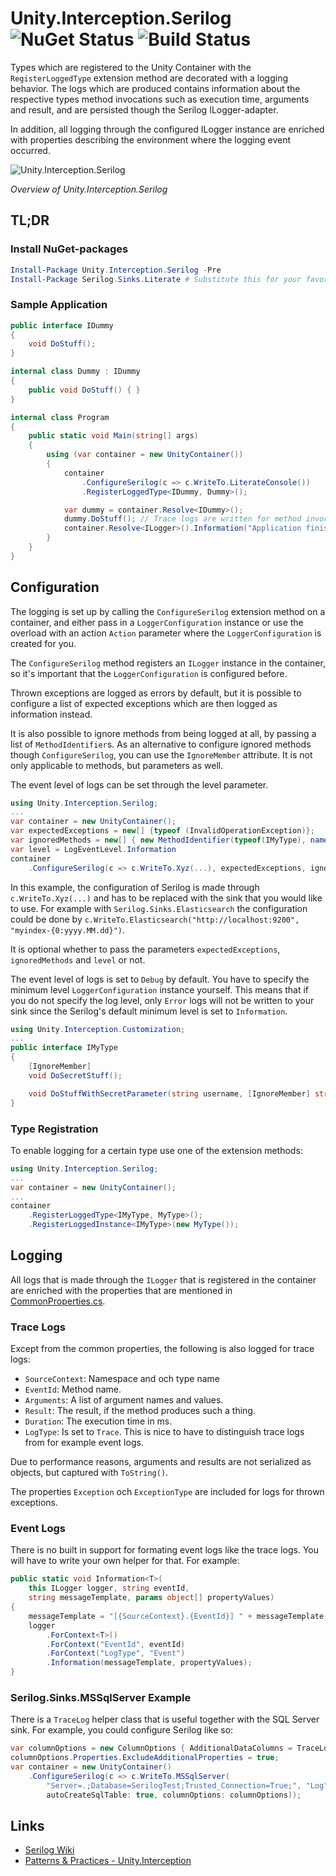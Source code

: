 # Unity.Interception.Serilog ![NuGet Status](https://img.shields.io/nuget/v/Unity.Interception.Serilog.svg?style=flat-square) ![Build Status](https://johanclasson.visualstudio.com/_apis/public/build/definitions/888f828d-d1a4-42fb-8b78-2e6420b1b2f8/14/badge)

Types which are registered to the Unity Container with the `RegisterLoggedType` extension method are decorated with a logging behavior. The logs which are produced contains information about the respective types method invocations such as execution time, arguments and result, and are persisted though the Serilog ILogger-adapter.

In addition, all logging through the configured ILogger instance are enriched with properties describing the environment where the logging event occurred.

![Unity.Interception.Serilog](doc/overview.png)

*Overview of Unity.Interception.Serilog*

## TL;DR

### Install NuGet-packages

```powershell
Install-Package Unity.Interception.Serilog -Pre
Install-Package Serilog.Sinks.Literate # Substitute this for your favorite Sink
```

### Sample Application

```cs
public interface IDummy
{
    void DoStuff();
}

internal class Dummy : IDummy
{
    public void DoStuff() { }
}

internal class Program
{
    public static void Main(string[] args)
    {
        using (var container = new UnityContainer())
        {
            container
                .ConfigureSerilog(c => c.WriteTo.LiterateConsole())
                .RegisterLoggedType<IDummy, Dummy>();

            var dummy = container.Resolve<IDummy>();
            dummy.DoStuff(); // Trace logs are written for method invocation
            container.Resolve<ILogger>().Information("Application finished"); // Event log example
        }
    }
}
```

## Configuration

The logging is set up by calling the `ConfigureSerilog` extension method on a container, and either pass in a `LoggerConfiguration` instance or use the overload with an action `Action` parameter where the `LoggerConfiguration` is created for you.

The `ConfigureSerilog` method registers an `ILogger` instance in the container, so it's important that the `LoggerConfiguration` is configured before.

Thrown exceptions are logged as errors by default, but it is possible to configure a list of expected exceptions which are then logged as information instead.

It is also possible to ignore methods from being logged at all, by passing a list of `MethodIdentifier`s. As an alternative to configure ignored methods though `ConfigureSerilog`, you can use the `IgnoreMember` attribute. It is not only applicable to methods, but parameters as well.

The event level of logs can be set through the level parameter.

```cs
using Unity.Interception.Serilog;
...
var container = new UnityContainer();
var expectedExceptions = new[] {typeof (InvalidOperationException)};
var ignoredMethods = new[] { new MethodIdentifier(typeof(IMyType), nameof(IMyType.DoStuff)) };
var level = LogEventLevel.Information
container
    .ConfigureSerilog(c => c.WriteTo.Xyz(...), expectedExceptions, ignoredMethods, level);
``` 

In this example, the configuration of Serilog is made through `c.WriteTo.Xyz(...)` and has to be replaced with the sink that you would like to use. For example with `Serilog.Sinks.Elasticsearch` the configuration could be done by `c.WriteTo.Elasticsearch("http://localhost:9200", "myindex-{0:yyyy.MM.dd}")`.

It is optional whether to pass the parameters `expectedExceptions`, `ignoredMethods` and `level` or not.

The event level of logs is set to `Debug` by default. You have to specify the minimum level `LoggerConfiguration` instance yourself. This means that if you do not specify the log level, only `Error` logs will not be written to your sink since the Serilog's default minimum level is set to `Information`.

```cs
using Unity.Interception.Customization;
...
public interface IMyType
{
    [IgnoreMember]
    void DoSecretStuff();

    void DoStuffWithSecretParameter(string username, [IgnoreMember] string password);
}

```

### Type Registration

To enable logging for a certain type use one of the extension methods:

```cs
using Unity.Interception.Serilog;
...
var container = new UnityContainer();
...
container
    .RegisterLoggedType<IMyType, MyType>();
    .RegisterLoggedInstance<IMyType>(new MyType());
```

## Logging

All logs that is made through the `ILogger` that is registered in the container are enriched with the properties that are mentioned in [CommonProperties.cs](src/Unity.Interception.Serilog/CommonProperties.cs).

### Trace Logs

Except from the common properties, the following is also logged for trace logs:

* `SourceContext`: Namespace and och type name
* `EventId`: Method name.
* `Arguments`: A list of argument names and values.
* `Result`: The result, if the method produces such a thing.
* `Duration`: The execution time in ms.
* `LogType`: Is set to `Trace`. This is nice to have to distinguish trace logs from for example event logs.

Due to performance reasons, arguments and results are not serialized as objects, but captured with `ToString()`.

The properties `Exception` och `ExceptionType` are included for logs for thrown exceptions. 

### Event Logs

There is no built in support for formating event logs like the trace logs. You will have to write your own helper for that. For example:

```cs
public static void Information<T>(
    this ILogger logger, string eventId,
    string messageTemplate, params object[] propertyValues)
{
    messageTemplate = "[{SourceContext}.{EventId}] " + messageTemplate;
    logger
        .ForContext<T>()
        .ForContext("EventId", eventId)
        .ForContext("LogType", "Event")
        .Information(messageTemplate, propertyValues);
}
```

### Serilog.Sinks.MSSqlServer Example

There is a `TraceLog` helper class that is useful together with the SQL Server sink. For example, you could configure Serilog like so:

```cs
var columnOptions = new ColumnOptions { AdditionalDataColumns = TraceLog.DataColumns };
columnOptions.Properties.ExcludeAdditionalProperties = true;
var container = new UnityContainer()
    .ConfigureSerilog(c => c.WriteTo.MSSqlServer(
        "Server=.;Database=SerilogTest;Trusted_Connection=True;", "Log",
        autoCreateSqlTable: true, columnOptions: columnOptions));
```

## Links

* [Serilog Wiki](https://github.com/serilog/serilog/wiki/Getting-Started)
* [Patterns & Practices - Unity.Interception](https://msdn.microsoft.com/en-us/library/dn178466.aspx)
